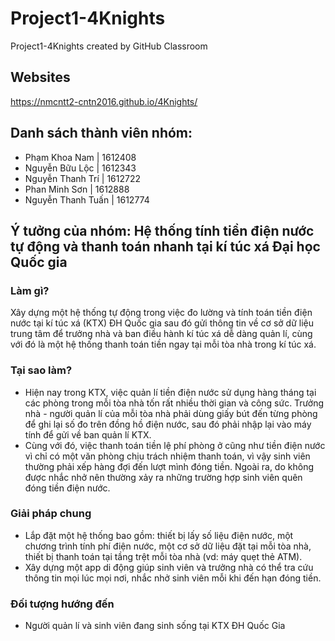 # Project1-4Knights
Project1-4Knights created by GitHub Classroom

## Websites
https://nmcntt2-cntn2016.github.io/4Knights/

## Danh sách thành viên nhóm:
   * Phạm Khoa Nam | 1612408
   * Nguyễn Bữu Lộc | 1612343
   * Nguyễn Thanh Trí | 1612722
   * Phan Minh Sơn | 1612888
   * Nguyễn Thanh Tuấn | 1612774

## Ý tưởng của nhóm: Hệ thống tính tiền điện nước tự động và thanh toán nhanh tại kí túc xá Đại học Quốc gia

### Làm gì?
  Xây dựng một hệ thống tự động trong việc đo lường và tính toán tiền điện nước tại kí túc xá (KTX) ĐH Quốc gia
  sau đó gửi thông tin về cơ sở dữ liệu trung tâm để trưởng nhà và ban điều hành kí túc xá dễ dàng quản lí, cùng 
  với đó là một hệ thống thanh toán tiền ngay tại mỗi tòa nhà trong kí túc xá.

### Tại sao làm?
   * Hiện nay trong KTX, việc quản lí tiền điện nước sử dụng hàng tháng tại các phòng trong mỗi tòa nhà tốn rất nhiều
     thời gian và công sức. Trưởng nhà - người quản lí của mỗi tòa nhà phải dùng giấy bút đến từng phòng để ghi lại số
     đo trên đồng hồ điện nước, sau đó phải nhập lại vào máy tính để gửi về ban quản lí KTX.
   * Cùng với đó, việc thanh toán tiền lệ phí phòng ở cũng như tiền điện nước vì chỉ có một văn phòng chịu trách nhiệm
     thanh toán, vì vậy sinh viên thường phải xếp hàng đợi đến lượt mình đóng tiền. Ngoài ra, do không được nhắc nhở nên
     thường xảy ra những trường hợp sinh viên quên đóng tiền điện nước.
 
### Giải pháp chung
   * Lắp đặt một hệ thống bao gồm: thiết bị lấy số liệu điện nước, một chương trình tính phí điện nước, một cơ sở dữ liệu 
     đặt tại mỗi tòa nhà, thiết bị thanh toán tại tầng trệt mỗi tòa nhà (vd: máy quẹt thẻ ATM).
   * Xây dựng một app di động giúp sinh viên và trưởng nhà có thể tra cứu thông tin mọi lúc mọi nơi, nhắc nhở sinh viên mỗi
     khi đến hạn đóng tiền.
     
### Đối tượng hướng đến
   * Người quản lí và sinh viên đang sinh sống tại KTX ĐH Quốc Gia
